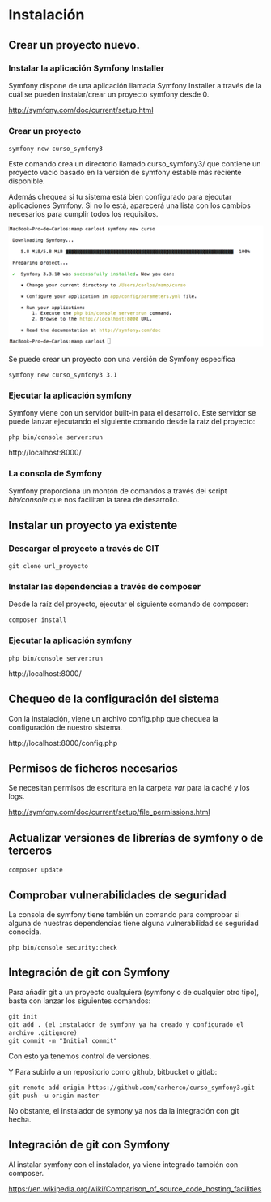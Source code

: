 
# Instalación


## Crear un proyecto nuevo.

### Instalar la aplicación Symfony Installer

Symfony dispone de una aplicación llamada Symfony Installer a través de la cuál se pueden
instalar/crear un proyecto symfony desde 0.

http://symfony.com/doc/current/setup.html

### Crear un proyecto

```
symfony new curso_symfony3
```

Este comando crea un directorio llamado curso_symfony3/ que contiene un proyecto vacío basado en la versión
de symfony estable más reciente disponible.

Además chequea si tu sistema está bien configurado para ejecutar aplicaciones Symfony. Si no lo está, aparecerá
una lista con los cambios necesarios para cumplir todos los requisitos.

![Imagen de la instalación de symfony](img/instalacion.png "Imagen de la instalación de symfony")

Se puede crear un proyecto con una versión de Symfony específica

```
symfony new curso_symfony3 3.1
```

### Ejecutar la aplicación symfony

Symfony viene con un servidor built-in para el desarrollo. Este servidor se puede lanzar 
ejecutando el siguiente comando desde la raíz del proyecto:


```
php bin/console server:run
```

http://localhost:8000/


### La consola de Symfony

Symfony proporciona un montón de comandos a través del script *bin/console* que 
nos facilitan la tarea de desarrollo.


## Instalar un proyecto ya existente

### Descargar el proyecto a través de GIT


```
git clone url_proyecto
```



### Instalar las dependencias a través de composer

Desde la raíz del proyecto, ejecutar el siguiente comando de composer:

```
composer install
```

### Ejecutar la aplicación symfony


```
php bin/console server:run
```

http://localhost:8000/




## Chequeo de la configuración del sistema

Con la instalación, viene un archivo config.php que chequea la configuración de 
nuestro sistema.

http://localhost:8000/config.php


## Permisos de ficheros necesarios

Se necesitan permisos de escritura en la carpeta *var* para la caché y los logs.

http://symfony.com/doc/current/setup/file_permissions.html



## Actualizar versiones de librerías de symfony o de terceros

```
composer update
```

Comprobar vulnerabilidades de seguridad
---------------------------------------

La consola de symfony tiene también un comando para comprobar si alguna de nuestras 
dependencias tiene alguna vulnerabilidad se seguridad conocida.

```
php bin/console security:check
```


Integración de git con Symfony
------------------------------

Para añadir git a un proyecto cualquiera (symfony o de cualquier otro tipo), basta con 
lanzar los siguientes comandos:

```
git init
git add . (el instalador de symfony ya ha creado y configurado el archivo .gitignore)
git commit -m "Initial commit"
```

Con esto ya tenemos control de versiones.

Y Para subirlo a un repositorio como github, bitbucket o gitlab: 

```
git remote add origin https://github.com/carherco/curso_symfony3.git
git push -u origin master
```

No obstante, el instalador de symony ya nos da la integración con git hecha.


Integración de git con Symfony
------------------------------

Al instalar symfony con el instalador, ya viene integrado también con composer.



https://en.wikipedia.org/wiki/Comparison_of_source_code_hosting_facilities